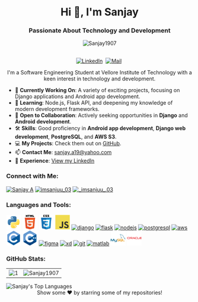 <h1 align="center">Hi 👋, I'm Sanjay</h1>
<h3 align="center">Passionate About Technology and Development</h3>

<div align="center"> <img src="https://komarev.com/ghpvc/?username=Sanjay1907&label=Profile%20views&color=0e75b6&style=flat" alt="Sanjay1907" /> </div>

<p align="center">
<br>
<a href="https://www.linkedin.com/in/sanjay-a-987908225/"><img src="https://img.shields.io/badge/linkedin-%230077B5.svg?&style=for-the-badge&logo=linkedin&logoColor=white" alt="LinkedIn" /></a>&nbsp;
<a href="mailto:sanjay.a19@yahoo.com?subject=Hi%20Sanjay%20A"><img src="https://img.shields.io/badge/mail-%23D32F2F.svg?&style=for-the-badge&logo=gmail&logoColor=white" alt="Mail" /></a>&nbsp;
</p>

<p align="center">
I'm a Software Engineering Student at Vellore Institute of Technology with a keen interest in technology and development.
</p>

- 🔭 **Currently Working On**: A variety of exciting projects, focusing on Django applications and Android app development.
- 🌱 **Learning**: Node.js, Flask API, and deepening my knowledge of modern development frameworks.
- 👯 **Open to Collaboration**: Actively seeking opportunities in **Django** and **Android development**.
- 🛠️ **Skills**: Good proficiency in **Android app development**, **Django web development**, **PostgreSQL**, and **AWS S3**.
- 💻 **My Projects**: Check them out on [GitHub](https://github.com/Sanjay1907).
- 📫 **Contact Me**: sanjay.a19@yahoo.com
- 📄 **Experience**: [View my LinkedIn](https://www.linkedin.com/in/sanjay-a-987908225/)

<h3 align="left">Connect with Me:</h3>
<p align="left">
<a href="https://www.linkedin.com/in/sanjay-a-987908225/" target="blank"><img align="center" src="https://raw.githubusercontent.com/rahuldkjain/github-profile-readme-generator/master/src/images/icons/Social/linked-in-alt.svg" alt="Sanjay A" height="30" width="40" /></a>
<a href="https://twitter.com/imsanjuu_03" target="blank"><img align="center" src="https://raw.githubusercontent.com/rahuldkjain/github-profile-readme-generator/master/src/images/icons/Social/twitter.svg" alt="imsanjuu_03" height="30" width="40" /></a>
<a href="https://www.instagram.com/__sanjxy._/" target="blank"><img align="center" src="https://raw.githubusercontent.com/rahuldkjain/github-profile-readme-generator/master/src/images/icons/Social/instagram.svg" alt="_imsanjuu_.03" height="30" width="40" /></a>
</p>

<h3 align="left">Languages and Tools:</h3>
<p align="left">
  <a href="https://www.python.org" target="_blank"><img src="https://raw.githubusercontent.com/devicons/devicon/master/icons/python/python-original.svg" alt="python" width="40" height="40"/></a>
  <a href="https://www.w3.org/html/" target="_blank"><img src="https://raw.githubusercontent.com/devicons/devicon/master/icons/html5/html5-original-wordmark.svg" alt="html5" width="40" height="40"/></a>
  <a href="https://www.w3schools.com/css/" target="_blank"><img src="https://raw.githubusercontent.com/devicons/devicon/master/icons/css3/css3-original-wordmark.svg" alt="css3" width="40" height="40"/></a>
  <a href="https://developer.mozilla.org/en-US/docs/Web/JavaScript" target="_blank"><img src="https://raw.githubusercontent.com/devicons/devicon/master/icons/javascript/javascript-original.svg" alt="javascript" width="40" height="40"/></a>
  <a href="https://www.djangoproject.com/" target="_blank"><img src="https://www.vectorlogo.zone/logos/django/django-icon.svg" alt="django" width="40" height="40"/></a>
  <a href="https://flask.palletsprojects.com/" target="_blank"><img src="https://www.vectorlogo.zone/logos/pocoo/flask-icon.svg" alt="flask" width="40" height="40"/></a>
  <a href="https://nodejs.org/" target="_blank"><img src="https://www.vectorlogo.zone/logos/nodejs/nodejs-icon.svg" alt="nodejs" width="40" height="40"/></a>
  <a href="https://www.postgresql.org/" target="_blank"><img src="https://www.vectorlogo.zone/logos/postgresql/postgresql-icon.svg" alt="postgresql" width="40" height="40"/></a>
  <a href="https://aws.amazon.com/s3/" target="_blank"><img src="https://www.vectorlogo.zone/logos/amazon_aws/amazon_aws-icon.svg" alt="aws" width="40" height="40"/></a>
  <a href="https://www.cprogramming.com/" target="_blank"><img src="https://raw.githubusercontent.com/devicons/devicon/master/icons/c/c-original.svg" alt="c" width="40" height="40"/></a>
  <a href="https://www.w3schools.com/cpp/" target="_blank"><img src="https://raw.githubusercontent.com/devicons/devicon/master/icons/cplusplus/cplusplus-original.svg" alt="cplusplus" width="40" height="40"/></a>
  <a href="https://www.figma.com/" target="_blank"><img src="https://www.vectorlogo.zone/logos/figma/figma-icon.svg" alt="figma" width="40" height="40"/></a>
  <a href="https://www.adobe.com/products/xd.html" target="_blank"><img src="https://cdn.worldvectorlogo.com/logos/adobe-xd.svg" alt="xd" width="40" height="40"/></a>
  <a href="https://git-scm.com/" target="_blank"><img src="https://www.vectorlogo.zone/logos/git-scm/git-scm-icon.svg" alt="git" width="40" height="40"/></a>
  <a href="https://www.mathworks.com/" target="_blank"><img src="https://upload.wikimedia.org/wikipedia/commons/2/21/Matlab_Logo.png" alt="matlab" width="40" height="40"/></a>
  <a href="https://www.mysql.com/" target="_blank"><img src="https://raw.githubusercontent.com/devicons/devicon/master/icons/mysql/mysql-original-wordmark.svg" alt="mysql" width="40" height="40"/></a>
  <a href="https://www.oracle.com/" target="_blank"><img src="https://raw.githubusercontent.com/devicons/devicon/master/icons/oracle/oracle-original.svg" alt="oracle" width="40" height="40"/></a>
</p>

<h3 align="left">GitHub Stats:</h3>
<table>
  <tr>
    <td><img src="https://github-readme-stats.vercel.app/api?username=Sanjay1907&theme=radical&show_icons=true&include_all_commits=true&count_private=true" display=block width=100% height=auto alt="1"></td>
    <td><img align="center" src="https://github-readme-streak-stats.herokuapp.com/?user=Sanjay1907&theme=radical" alt="Sanjay1907" /></td>
  </tr>
</table>

<img src="https://github-readme-stats.sumanth-talluri.vercel.app/api/top-langs/?username=Sanjay1907&show_icons=true&hide_border=true&theme=radical" width="37%" alt="Sanjay's Top Languages">

<div align="center">
Show some ❤️ by starring some of my repositories!
</div>

